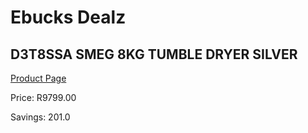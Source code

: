 
# Ebucks Dealz
## D3T8SSA SMEG 8KG TUMBLE DRYER SILVER
[Product Page](https://www.ebucks.com/web/shop/productSelected.do?prodId=1183628125&catId=704981826)

Price: R9799.00

Savings: 201.0


	